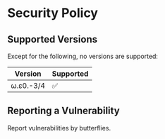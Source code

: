# Security Policy

## Supported Versions

Except for the following, no versions are supported:

| Version | Supported          |
| ------- | ------------------ |
| ω.ε0.-3/4   | :white_check_mark: |

## Reporting a Vulnerability

Report vulnerabilities by butterflies.
